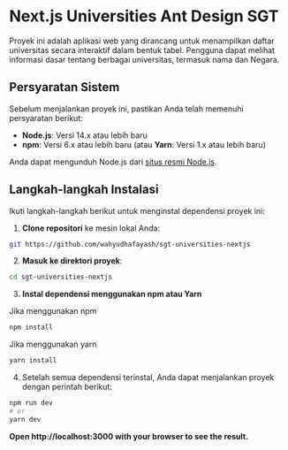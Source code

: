 # Next.js Universities Ant Design SGT

Proyek ini adalah aplikasi web yang dirancang untuk menampilkan daftar universitas secara interaktif dalam bentuk tabel. Pengguna dapat melihat informasi dasar tentang berbagai universitas, termasuk nama dan Negara.

## Persyaratan Sistem

Sebelum menjalankan proyek ini, pastikan Anda telah memenuhi persyaratan berikut:

- **Node.js**: Versi 14.x atau lebih baru
- **npm**: Versi 6.x atau lebih baru (atau **Yarn**: Versi 1.x atau lebih baru)

Anda dapat mengunduh Node.js dari [situs resmi Node.js](https://nodejs.org/).

## Langkah-langkah Instalasi

Ikuti langkah-langkah berikut untuk menginstal dependensi proyek ini:

1. **Clone repositori** ke mesin lokal Anda:

```bash
git https://github.com/wahyudhafayash/sgt-universities-nextjs
```

2. **Masuk ke direktori proyek**:

```bash
cd sgt-universities-nextjs
```

3. **Instal dependensi menggunakan npm atau Yarn**

Jika menggunakan npm

```bash
npm install
```

Jika menggunakan yarn

```bash
yarn install
```

4. Setelah semua dependensi terinstal, Anda dapat menjalankan proyek dengan perintah berikut:

```bash
npm run dev
# or
yarn dev
```

**Open http://localhost:3000 with your browser to see the result.**
